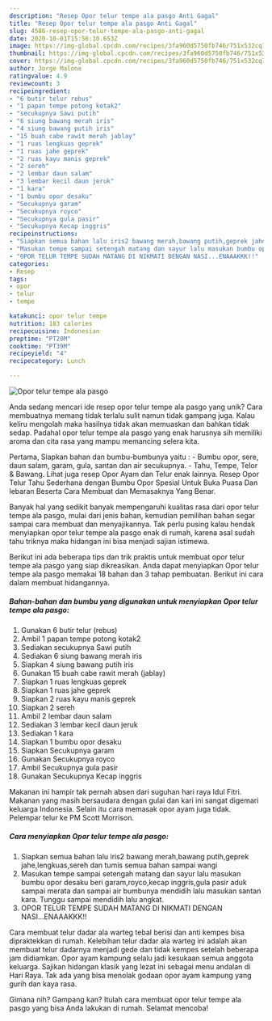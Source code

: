 ```yaml
---
description: "Resep Opor telur tempe ala pasgo Anti Gagal"
title: "Resep Opor telur tempe ala pasgo Anti Gagal"
slug: 4586-resep-opor-telur-tempe-ala-pasgo-anti-gagal
date: 2020-10-01T15:56:10.653Z
image: https://img-global.cpcdn.com/recipes/3fa960d5750fb746/751x532cq70/opor-telur-tempe-ala-pasgo-foto-resep-utama.jpg
thumbnail: https://img-global.cpcdn.com/recipes/3fa960d5750fb746/751x532cq70/opor-telur-tempe-ala-pasgo-foto-resep-utama.jpg
cover: https://img-global.cpcdn.com/recipes/3fa960d5750fb746/751x532cq70/opor-telur-tempe-ala-pasgo-foto-resep-utama.jpg
author: Jorge Malone
ratingvalue: 4.9
reviewcount: 3
recipeingredient:
- "6 butir telur rebus"
- "1 papan tempe potong kotak2"
- "secukupnya Sawi putih"
- "6 siung bawang merah iris"
- "4 siung bawang putih iris"
- "15 buah cabe rawit merah jablay"
- "1 ruas lengkuas geprek"
- "1 ruas jahe geprek"
- "2 ruas kayu manis geprek"
- "2 sereh"
- "2 lembar daun salam"
- "3 lembar kecil daun jeruk"
- "1 kara"
- "1 bumbu opor desaku"
- "Secukupnya garam"
- "Secukupnya royco"
- "Secukupnya gula pasir"
- "Secukupnya Kecap inggris"
recipeinstructions:
- "Siapkan semua bahan lalu iris2 bawang merah,bawang putih,geprek jahe,lengkuas,sereh dan tumis semua bahan sampai wangi"
- "Masukan tempe sampai setengah matang dan sayur lalu masukan bumbu opor desaku beri garam,royco,kecap inggris,gula pasir aduk sampai merata dan sampai air bumbunya mendidih lalu masukan santan kara. Tunggu sampai mendidih lalu angkat."
- "OPOR TELUR TEMPE SUDAH MATANG DI NIKMATI DENGAN NASI...ENAAAKKK!!"
categories:
- Resep
tags:
- opor
- telur
- tempe

katakunci: opor telur tempe 
nutrition: 183 calories
recipecuisine: Indonesian
preptime: "PT20M"
cooktime: "PT39M"
recipeyield: "4"
recipecategory: Lunch

---
```



![Opor telur tempe ala pasgo](https://img-global.cpcdn.com/recipes/3fa960d5750fb746/751x532cq70/opor-telur-tempe-ala-pasgo-foto-resep-utama.jpg)

Anda sedang mencari ide resep opor telur tempe ala pasgo yang unik? Cara membuatnya memang tidak terlalu sulit namun tidak gampang juga. Kalau keliru mengolah maka hasilnya tidak akan memuaskan dan bahkan tidak sedap. Padahal opor telur tempe ala pasgo yang enak harusnya sih memiliki aroma dan cita rasa yang mampu memancing selera kita.

Pertama, Siapkan bahan dan bumbu-bumbunya yaitu : - Bumbu opor, sere, daun salam, garam, gula, santan dan air secukupnya. - Tahu, Tempe, Telor &amp; Bawang. Lihat juga resep Opor Ayam dan Telur enak lainnya. Resep Opor Telur Tahu Sederhana dengan Bumbu Opor Spesial Untuk Buka Puasa Dan lebaran Beserta Cara Membuat dan Memasaknya Yang Benar.

Banyak hal yang sedikit banyak mempengaruhi kualitas rasa dari opor telur tempe ala pasgo, mulai dari jenis bahan, kemudian pemilihan bahan segar sampai cara membuat dan menyajikannya. Tak perlu pusing kalau hendak menyiapkan opor telur tempe ala pasgo enak di rumah, karena asal sudah tahu triknya maka hidangan ini bisa menjadi sajian istimewa.


Berikut ini ada beberapa tips dan trik praktis untuk membuat opor telur tempe ala pasgo yang siap dikreasikan. Anda dapat menyiapkan Opor telur tempe ala pasgo memakai 18 bahan dan 3 tahap pembuatan. Berikut ini cara dalam membuat hidangannya.

<!--inarticleads1-->

##### Bahan-bahan dan bumbu yang digunakan untuk menyiapkan Opor telur tempe ala pasgo:

1. Gunakan 6 butir telur (rebus)
1. Ambil 1 papan tempe potong kotak2
1. Sediakan secukupnya Sawi putih
1. Sediakan 6 siung bawang merah iris
1. Siapkan 4 siung bawang putih iris
1. Gunakan 15 buah cabe rawit merah (jablay)
1. Siapkan 1 ruas lengkuas geprek
1. Siapkan 1 ruas jahe geprek
1. Siapkan 2 ruas kayu manis geprek
1. Siapkan 2 sereh
1. Ambil 2 lembar daun salam
1. Sediakan 3 lembar kecil daun jeruk
1. Sediakan 1 kara
1. Siapkan 1 bumbu opor desaku
1. Siapkan Secukupnya garam
1. Gunakan Secukupnya royco
1. Ambil Secukupnya gula pasir
1. Gunakan Secukupnya Kecap inggris


Makanan ini hampir tak pernah absen dari suguhan hari raya Idul Fitri. Makanan yang masih bersaudara dengan gulai dan kari ini sangat digemari keluarga Indonesia. Selain itu cara memasak opor ayam juga tidak. Pelempar telur ke PM Scott Morrison. 

<!--inarticleads2-->

##### Cara menyiapkan Opor telur tempe ala pasgo:

1. Siapkan semua bahan lalu iris2 bawang merah,bawang putih,geprek jahe,lengkuas,sereh dan tumis semua bahan sampai wangi
1. Masukan tempe sampai setengah matang dan sayur lalu masukan bumbu opor desaku beri garam,royco,kecap inggris,gula pasir aduk sampai merata dan sampai air bumbunya mendidih lalu masukan santan kara. Tunggu sampai mendidih lalu angkat.
1. OPOR TELUR TEMPE SUDAH MATANG DI NIKMATI DENGAN NASI...ENAAAKKK!!


Cara membuat telur dadar ala warteg tebal berisi dan anti kempes bisa dipraktekkan di rumah. Kelebihan telur dadar ala warteg ini adalah akan membuat telur dadarnya menjadi gede dan tidak kempes setelah beberapa jam didiamkan. Opor ayam kampung selalu jadi kesukaan semua anggota keluarga. Sajikan hidangan klasik yang lezat ini sebagai menu andalan di Hari Raya. Tak ada yang bisa menolak godaan opor ayam kampung yang gurih dan kaya rasa. 

Gimana nih? Gampang kan? Itulah cara membuat opor telur tempe ala pasgo yang bisa Anda lakukan di rumah. Selamat mencoba!
